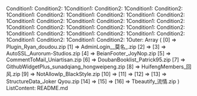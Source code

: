 Condition1: Condition2: 1Condition1: Condition2: 1Condition1: Condition2: 1Condition1: Condition2: 1Condition1: Condition2: 1Condition1: Condition2: 1Condition1: Condition2: 1Condition1: Condition2: 1Condition1: Condition2: 1Condition1: Condition2: 1Condition1: Condition2: 1Condition1: Condition2: 1Condition1: Condition2: 1Condition1: Condition2: 1Condition1: Condition2: 1Condition1: Condition2: 1Condition1: Condition2: 1Outer: Array
(
    [0] => Plugin_Ryan_doudou.zip
    [1] => AdminLogin__莫名_.zip
    [2] => 
    [3] => AutoSSL_Aurorum-Studios.zip
    [4] => BeianFooter_JoyNop.zip
    [5] => CommentToMail_Uniartisan.zip
    [6] => DoubanBooklist_Patrick95.zip
    [7] => GithubWidgetPlus_sunadqiang_hongweipeng.zip
    [8] => HuifengMembers_回风.zip
    [9] => NotAllowIp_BlackStyle.zip
    [10] => 
    [11] => 
    [12] => 
    [13] => StructureData_Joker Qyou.zip
    [14] => 
    [15] => 
    [16] => Tbeautify_流情.zip
)
ListContent: README.md
